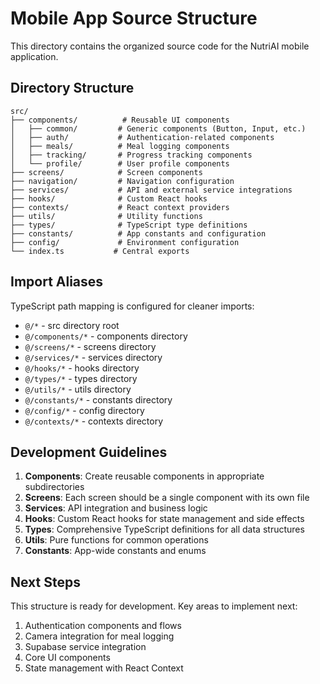 # Mobile App Source Structure

This directory contains the organized source code for the NutriAI mobile application.

## Directory Structure

```
src/
├── components/          # Reusable UI components
│   ├── common/         # Generic components (Button, Input, etc.)
│   ├── auth/           # Authentication-related components
│   ├── meals/          # Meal logging components
│   ├── tracking/       # Progress tracking components
│   └── profile/        # User profile components
├── screens/            # Screen components
├── navigation/         # Navigation configuration
├── services/           # API and external service integrations
├── hooks/              # Custom React hooks
├── contexts/           # React context providers
├── utils/              # Utility functions
├── types/              # TypeScript type definitions
├── constants/          # App constants and configuration
├── config/             # Environment configuration
└── index.ts           # Central exports
```

## Import Aliases

TypeScript path mapping is configured for cleaner imports:

- `@/*` - src directory root
- `@/components/*` - components directory
- `@/screens/*` - screens directory
- `@/services/*` - services directory
- `@/hooks/*` - hooks directory
- `@/types/*` - types directory
- `@/utils/*` - utils directory
- `@/constants/*` - constants directory
- `@/config/*` - config directory
- `@/contexts/*` - contexts directory

## Development Guidelines

1. **Components**: Create reusable components in appropriate subdirectories
2. **Screens**: Each screen should be a single component with its own file
3. **Services**: API integration and business logic
4. **Hooks**: Custom React hooks for state management and side effects
5. **Types**: Comprehensive TypeScript definitions for all data structures
6. **Utils**: Pure functions for common operations
7. **Constants**: App-wide constants and enums

## Next Steps

This structure is ready for development. Key areas to implement next:

1. Authentication components and flows
2. Camera integration for meal logging
3. Supabase service integration
4. Core UI components
5. State management with React Context
